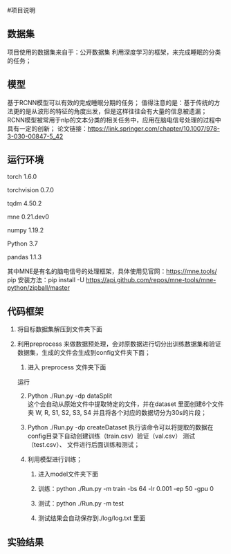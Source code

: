#项目说明
## 数据集
项目使用的数据集来自于：公开数据集
利用深度学习的框架，来完成睡眠的分类的任务；

## 模型
基于RCNN模型可以有效的完成睡眠分期的任务；
值得注意的是：基于传统的方法更的是从波形的特征的角度出发，但是这样往往会有大量的信息被遗漏；
RCNN模型被常用于nlp的文本分类的相关任务中，应用在脑电信号处理的过程中具有一定的创新；
论文链接：https://link.springer.com/chapter/10.1007/978-3-030-00847-5_42

## 运行环境
torch           1.6.0

torchvision     0.7.0

tqdm            4.50.2

mne             0.21.dev0

numpy           1.19.2

Python          3.7

pandas          1.1.3

其中MNE是有名的脑电信号的处理框架，具体使用见官网：https://mne.tools/
pip 安装方法：pip install -U https://api.github.com/repos/mne-tools/mne-python/zipball/master

## 代码框架
1. 将目标数据集解压到文件夹下面

2. 利用preprocess 来做数据预处理，会对原数据进行切分出训练数据集和验证数据集，生成的文件会生成到config文件夹下面；
 
    1. 进入 preprocess 文件夹下面
 
    运行
 
    2. Python ./Run.py -dp dataSplit  
    这个会自动从原始文件中提取特定的文件，并在dataset 里面创建6个文件夹 W, R, S1, S2, S3, S4
 并且将各个对应的数据切分为30s的片段；
 
    3. Python ./Run.py -dp createDataset  执行该命令可以将提取的数据在config目录下自动创建训练（train.csv）验证（val.csv） 测试（test.csv）、
 文件进行后面训练和测试；
  
   3. 利用模型进行训练；

       1. 进入model文件夹下面
    
        2. 训练：python ./Run.py -m train -bs 64 -lr 0.001 -ep 50 -gpu 0
    
        3. 测试：python ./Run.py -m test
    
        4. 测试结果会自动保存到./log/log.txt 里面

## 实验结果



